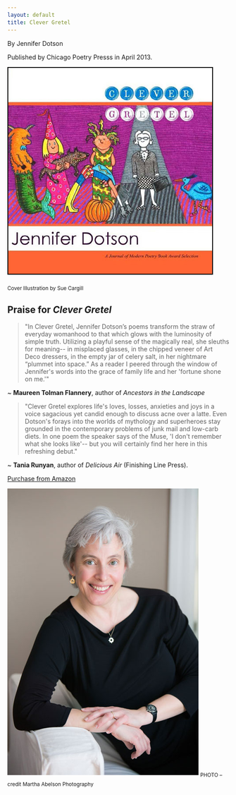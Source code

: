 ```yaml
---
layout: default
title: Clever Gretel
---
```


By Jennifer Dotson

Published by Chicago Poetry Presss in April 2013.

![Clever Gretel](images/CGcoverborder.jpg)


<sub>Cover Illustration by Sue Cargill</sub>

## Praise for _Clever Gretel_

>"In Clever Gretel, Jennifer Dotson’s poems transform the straw of everyday womanhood to that which glows with the luminosity of simple truth. Utilizing a playful sense of the magically real, she sleuths for meaning-- in misplaced glasses, in the chipped veneer of Art Deco dressers, in the empty jar of celery salt, in her nightmare “plummet into space.” As a reader I peered through the window of Jennifer's words into the grace of family life and her 'fortune shone on me.'"

~ **Maureen Tolman Flannery**, author of _Ancestors in the Landscape_

>"Clever Gretel explores life's loves, losses, anxieties and joys in a voice sagacious yet candid enough to discuss acne over a latte. Even Dotson's forays into the worlds of mythology and superheroes stay grounded in the contemporary problems of junk mail and low-carb diets. In one poem the speaker says of the Muse, 'I don't remember what she looks like'-- but you will certainly find her here in this refreshing debut." 

~ **Tania Runyan**, author of _Delicious Air_ (Finishing Line Press).


[Purchase from Amazon](https://www.amazon.com/Clever-Gretel-Jennifer-Dotson/dp/0615769640/ref=sr_1_1?dchild=1&keywords=clever+gretel+by+jennifer+dotson&qid=1592663611&sr=8-1)



![Jennifer Dotson 2013](/images/headshotCG.jpg)
<sub>PHOTO – credit Martha Abelson Photography</sub>
